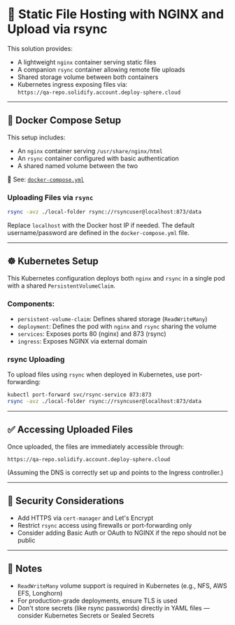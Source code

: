 # 📁 Static File Hosting with NGINX and Upload via rsync

This solution provides:

- A lightweight `nginx` container serving static files
- A companion `rsync` container allowing remote file uploads
- Shared storage volume between both containers
- Kubernetes ingress exposing files via:  
  `https://qa-repo.solidify.account.deploy-sphere.cloud`

---

## 🐳 Docker Compose Setup

This setup includes:
- An `nginx` container serving `/usr/share/nginx/html`
- An `rsync` container configured with basic authentication
- A shared named volume between the two

📄 See: [`docker-compose.yml`](./docker-compose.yml)

### Uploading Files via `rsync`

```bash
rsync -avz ./local-folder rsync://rsyncuser@localhost:873/data
```

Replace `localhost` with the Docker host IP if needed. The default username/password are defined in the `docker-compose.yml` file.

---

## ☸️ Kubernetes Setup

This Kubernetes configuration deploys both `nginx` and `rsync` in a single pod with a shared `PersistentVolumeClaim`.

### Components:

- `persistent-volume-claim`: Defines shared storage (`ReadWriteMany`)
- `deployment`: Defines the pod with `nginx` and `rsync` sharing the volume
- `services`: Exposes ports 80 (nginx) and 873 (rsync)
- `ingress`: Exposes NGINX via external domain

### rsync Uploading

To upload files using `rsync` when deployed in Kubernetes, use port-forwarding:

```bash
kubectl port-forward svc/rsync-service 873:873
rsync -avz ./local-folder rsync://rsyncuser@localhost:873/data
```

---

## ✅ Accessing Uploaded Files

Once uploaded, the files are immediately accessible through:

```
https://qa-repo.solidify.account.deploy-sphere.cloud
```

(Assuming the DNS is correctly set up and points to the Ingress controller.)

---

## 🔐 Security Considerations

- Add HTTPS via `cert-manager` and Let's Encrypt
- Restrict `rsync` access using firewalls or port-forwarding only
- Consider adding Basic Auth or OAuth to NGINX if the repo should not be public

---

## 📌 Notes

- `ReadWriteMany` volume support is required in Kubernetes (e.g., NFS, AWS EFS, Longhorn)
- For production-grade deployments, ensure TLS is used
- Don't store secrets (like rsync passwords) directly in YAML files — consider Kubernetes Secrets or Sealed Secrets
